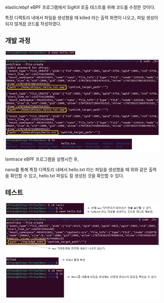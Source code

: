 elastic/ebpf eBPF 프로그램에서 SigKill 호출 테스트를 위해 코드를 수정한 것이다.

특정 디렉토리 내에서 파일을 생성했을 때 killed 라는 출력 화면이 나오고, 파일 생성이 되지 않게끔 코드를 작성하였다.



## 개발 과정

<img src="../../../.picture/elastic-sigkill-개발과정.png" />

lsmtrace eBPF 프로그램을 실행시킨 후,

nano를 통해 특정 디렉토리 내에서 hello.txt 라는 파일을 생성했을 때 위와 같은 출력을 확인할 수 있고, hello.txt 파일도 잘 생성된 것을 확인할 수 있다.

## 테스트

<img src="../../../.picture/elastic-sigkill-출력화면.png" />
